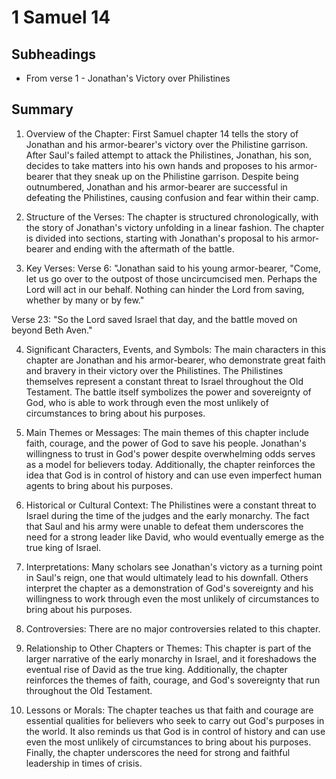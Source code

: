 # 1 Samuel 14

## Subheadings

* From verse 1 - Jonathan's Victory over Philistines

## Summary

1. Overview of the Chapter:
First Samuel chapter 14 tells the story of Jonathan and his armor-bearer's victory over the Philistine garrison. After Saul's failed attempt to attack the Philistines, Jonathan, his son, decides to take matters into his own hands and proposes to his armor-bearer that they sneak up on the Philistine garrison. Despite being outnumbered, Jonathan and his armor-bearer are successful in defeating the Philistines, causing confusion and fear within their camp.

2. Structure of the Verses:
The chapter is structured chronologically, with the story of Jonathan's victory unfolding in a linear fashion. The chapter is divided into sections, starting with Jonathan's proposal to his armor-bearer and ending with the aftermath of the battle.

3. Key Verses:
Verse 6: "Jonathan said to his young armor-bearer, "Come, let us go over to the outpost of those uncircumcised men. Perhaps the Lord will act in our behalf. Nothing can hinder the Lord from saving, whether by many or by few."

Verse 23: "So the Lord saved Israel that day, and the battle moved on beyond Beth Aven."

4. Significant Characters, Events, and Symbols:
The main characters in this chapter are Jonathan and his armor-bearer, who demonstrate great faith and bravery in their victory over the Philistines. The Philistines themselves represent a constant threat to Israel throughout the Old Testament. The battle itself symbolizes the power and sovereignty of God, who is able to work through even the most unlikely of circumstances to bring about his purposes.

5. Main Themes or Messages:
The main themes of this chapter include faith, courage, and the power of God to save his people. Jonathan's willingness to trust in God's power despite overwhelming odds serves as a model for believers today. Additionally, the chapter reinforces the idea that God is in control of history and can use even imperfect human agents to bring about his purposes.

6. Historical or Cultural Context:
The Philistines were a constant threat to Israel during the time of the judges and the early monarchy. The fact that Saul and his army were unable to defeat them underscores the need for a strong leader like David, who would eventually emerge as the true king of Israel.

7. Interpretations:
Many scholars see Jonathan's victory as a turning point in Saul's reign, one that would ultimately lead to his downfall. Others interpret the chapter as a demonstration of God's sovereignty and his willingness to work through even the most unlikely of circumstances to bring about his purposes.

8. Controversies:
There are no major controversies related to this chapter.

9. Relationship to Other Chapters or Themes:
This chapter is part of the larger narrative of the early monarchy in Israel, and it foreshadows the eventual rise of David as the true king. Additionally, the chapter reinforces the themes of faith, courage, and God's sovereignty that run throughout the Old Testament.

10. Lessons or Morals:
The chapter teaches us that faith and courage are essential qualities for believers who seek to carry out God's purposes in the world. It also reminds us that God is in control of history and can use even the most unlikely of circumstances to bring about his purposes. Finally, the chapter underscores the need for strong and faithful leadership in times of crisis.